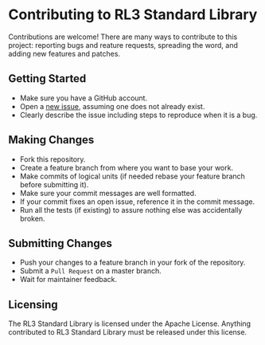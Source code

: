 
# Contributing to RL3 Standard Library
Contributions are welcome! There are many ways to contribute to this project: reporting bugs and reature requests, spreading the word, and adding new features and patches.

## Getting Started
* Make sure you have a GitHub account.
* Open a [new issue](https://github.com/jokruger/rl3stdlib/issues), assuming one does not already exist.
* Clearly describe the issue including steps to reproduce when it is a bug.

## Making Changes
* Fork this repository.
* Create a feature branch from where you want to base your work.
* Make commits of logical units (if needed rebase your feature branch before submitting it).
* Make sure your commit messages are well formatted.
* If your commit fixes an open issue, reference it in the commit message.
* Run all the tests (if existing) to assure nothing else was accidentally broken.

## Submitting Changes
* Push your changes to a feature branch in your fork of the repository.
* Submit a `Pull Request` on a master branch.
* Wait for maintainer feedback.

## Licensing
The RL3 Standard Library is licensed under the Apache License. Anything contributed to RL3 Standard Library must be released under this license.
